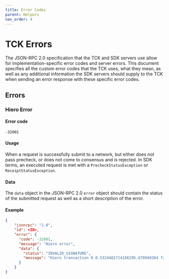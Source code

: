 ```yaml
---
title: Error Codes
parent: Helpers
nav_order: 4
---
```

# TCK Errors

The JSON-RPC 2.0 specification that the TCK and SDK servers use allow for implementation-specific error codes and server errors. This document specifies all the custom error codes that the TCK uses, what they mean, as well as any additional information the SDK servers should supply to the TCK when sending an error response with these specific error codes.

## Errors

### Hiero Error

#### Error code

`-32001`

#### Usage

When a request is successfully submit to a network, but either does not pass precheck, or does not come to consensus and is rejected. In SDK terms, an executed request is met with a `PrecheckStatusException` or `ReceiptStatusException`.

#### Data

The `data` object in the JSON-RPC 2.0 `error` object should contain the status of the submitted request as well as a short description of the error.

#### Example

```json
{
    "jsonrpc": "2.0",
    "id": <ID>,
    "error": {
      "code": -32001,
      "message": "Hiero error",
      "data": {
        "status": "INVALID_SIGNATURE",
        "message": "Hiero transaction 0.0.53244@1714166295.670948384 failed precheck with status INVALID_SIGNATURE"
      }
    }
}

```